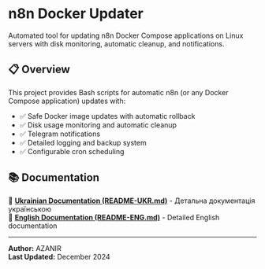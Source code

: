 # n8n Docker Updater

Automated tool for updating n8n Docker Compose applications on Linux servers with disk monitoring, automatic cleanup, and notifications.

## 📋 Overview

This project provides Bash scripts for automatic n8n (or any Docker Compose application) updates with:

- ✅ Safe Docker image updates with automatic rollback
- ✅ Disk usage monitoring and automatic cleanup  
- ✅ Telegram notifications
- ✅ Detailed logging and backup system
- ✅ Configurable cron scheduling

## 📚 Documentation

📖 **[Ukrainian Documentation (README-UKR.md)](./README-UKR.md)** - Детальна документація українською  
📖 **[English Documentation (README-ENG.md)](./README-ENG.md)** - Detailed English documentation


---

**Author:** AZANIR  
**Last Updated:** December 2024
